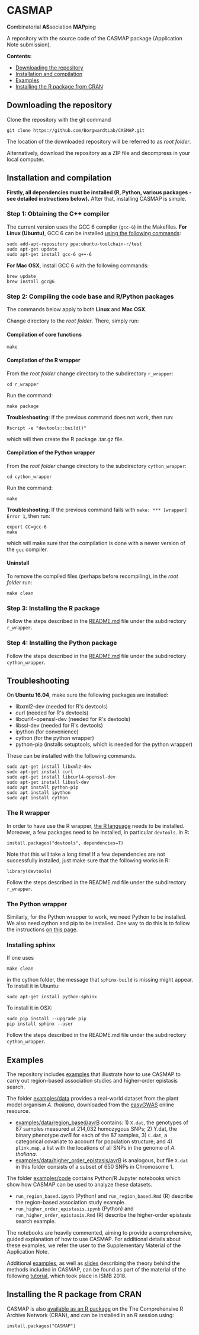 # CASMAP
**C**ombinatorial **AS**sociation **MAP**ping

A repository with the source code of the CASMAP package (Application Note submission).

**Contents:**
+ [Downloading the repository](#downloading-the-repository)
+ [Installation and compilation](#installation-and-compilation)
+ [Examples](#examples)
+ [Installing the R package from CRAN](#installing-the-r-package-from-cran)


## Downloading the repository

Clone the repository with the git command
```
git clone https://github.com/BorgwardtLab/CASMAP.git
```
The location of the downloaded repository will be referred to as *root folder*.

Alternatively, download the repository as a ZIP file and decompress in your local computer.


## Installation and compilation

**Firstly, all dependencies must be installed (R, Python, various packages - see detailed instructions below).** After that, installing CASMAP is simple.

### Step 1: Obtaining the C++ compiler

The current version uses the GCC 6 compiler (`gcc-6`) in the Makefiles.
**For Linux (Ubuntu)**, GCC 6 can be installed [using the following commands](https://askubuntu.com/questions/746369/how-can-i-install-and-use-gcc-6-on-xenial/746480#746480):
```
sudo add-apt-repository ppa:ubuntu-toolchain-r/test
sudo apt-get update
sudo apt-get install gcc-6 g++-6
```

**For Mac OSX**, install GCC 6 with the following commands:
```
brew update
brew install gcc@6
```


### Step 2: Compiling the code base and R/Python packages

The commands below apply to both **Linux** and **Mac OSX**.

Change directory to the *root folder*. There, simply run:

#### Compilation of core functions

```
make
```

#### Compilation of the R wrapper

From the *root folder* change directory to the subdirectory `r_wrapper`:

```
cd r_wrapper
```

Run the command:

```
make package
```

**Troubleshooting**: If the previous command does not work, then run:

```
Rscript -e "devtools::build()"
```

which will then create the R package .tar.gz file.


#### Compilation of the Python wrapper

From the *root folder* change directory to the subdirectory `cython_wrapper`:

```
cd cython_wrapper
```

Run the command:

```
make
```

**Troubleshooting**: If the previous command fails with `make: *** [wrapper] Error 1`, then run:

```
export CC=gcc-6
make
```

which will make sure that the compilation is done with a newer version of the `gcc` compiler.


#### Uninstall

To remove the compiled files (perhaps before recompiling), in the *root folder* run:

```
make clean
```

### Step 3: Installing the R package

Follow the steps described in the [README.md](r_wrapper/README.md) file under the subdirectory `r_wrapper`.

### Step 4: Installing the Python package

Follow the steps described in the [README.md](cython_wrapper/README.md) file under the subdirectory `cython_wrapper`.


## Troubleshooting

On **Ubuntu 16.04**, make sure the following packages are installed:

 * libxml2-dev (needed for R's devtools)
 * curl (needed for R's devtools)
 * libcurl4-openssl-dev (needed for R's devtools)
 * libssl-dev (needed for R's devtools)
 * ipython (for convenience)
 * cython (for the python wrapper)
 * python-pip (installs setuptools, which is needed for the python wrapper)

These can be installed with the following commands.

```
sudo apt-get install libxml2-dev
sudo apt-get install curl
sudo apt-get install libcurl4-openssl-dev
sudo apt-get install libssl-dev
sudo apt install python-pip
sudo apt install ipython
sudo apt install cython
```


### The R wrapper

In order to have use the R wrapper, [the R language](https://cran.r-project.org/) needs to be installed. Moreover, a few packages need to be installed, in particular `devtools`. In R:


```
install.packages("devtools", dependencies=T)
```

Note that this will take a long time! If a few dependencies are not successfully installed, just make sure that the following works in R:


```
library(devtools)
```
Follow the steps described in the README.md file under the subdirectory `r_wrapper`.


### The Python wrapper

Similarly, for the Python wrapper to work, we need Python to be installed. We also need cython and pip to be installed. One way to do this is to follow the instructions [on this page](http://pip.readthedocs.io/en/stable/installing/).

### Installing sphinx

If one uses

```
make clean
```

in the cython folder, the message that `sphinx-build` is missing might appear. To install it in Ubuntu:

```
sudo apt-get install python-sphinx
```

To install it in OSX:

```
sudo pip install --upgrade pip
pip install sphinx --user
```

Follow the steps described in the README.md file under the subdirectory `cython_wrapper`.

## Examples

The repository includes [examples](examples) that illustrate how to use CASMAP to carry out region-based association studies and higher-order epistasis search.

The folder [examples/data](examples/data) provides a real-world dataset from the plant model organism *A. thaliana*, downloaded from the [easyGWAS](https://easygwas.ethz.ch/) online resource.

+ [examples/data/region_based/avrB](examples/data/region_based/avrB) contains: 1) `X.dat`, the genotypes of 87 samples measured at 214,032 homozygous SNPs; 2) Y.dat, the binary phenotype *avrB* for each of the 87 samples, 3) `C.dat`, a categorical covariate to account for population structure; and 4) `plink.map`, a list with the locations of all SNPs in the genome of *A. thaliana*.
+ [examples/data/higher_order_epistasis/avrB](examples/data/higher_order_epistasis/avrB) is analogous, but file `X.dat` in this folder consists of a subset of 650 SNPs in Chromosome 1.

The folder [examples/code](examples/code) contains Python/R Jupyter notebooks which show how CASMAP can be used to analyze these datasets.

+  `run_region_based.ipynb` (Python) and `run_region_based.Rmd` (R) describe the region-based association study example.
+ `run_higher_order_epistasis.ipynb` (Python) and `run_higher_order_epistasis.Rmd` (R) describe the higher-order epistasis search example.

The notebooks are heavily commented, aiming to provide a comprehensive, guided explanation of how to use CASMAP. For additional details about these examples, we refer the user to the Supplementary Material of the Application Note.

Additional [examples](https://www.ethz.ch/content/dam/ethz/special-interest/bsse/borgwardt-lab/Projects/ISMB18-tutorial/casmap_tutorial.zip), as well as [slides](https://www.ethz.ch/content/dam/ethz/special-interest/bsse/borgwardt-lab/Projects/ISMB18-tutorial/module1.pdf) describing the theory behind the methods included in CASMAP, can be found as part of the material of the following [tutorial](https://www.bsse.ethz.ch/mlcb/education/tutorial-ismb18.html), which took place in ISMB 2018.


## Installing the R package from CRAN


CASMAP is also [available as an R package](https://cran.r-project.org/web/packages/CASMAP/index.html)
 on the The Comprehensive R Archive Network (CRAN), and can be installed in an R session using:

```
install.packages("CASMAP")
```


